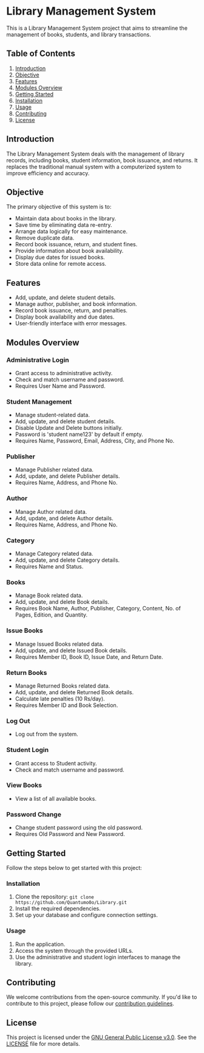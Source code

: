 # Library Management System

This is a Library Management System project that aims to streamline the management of books, students, and library transactions.

## Table of Contents

1. [Introduction](#introduction)
2. [Objective](#objective)
3. [Features](#features)
4. [Modules Overview](#modules-overview)
5. [Getting Started](#getting-started)
6. [Installation](#installation)
7. [Usage](#usage)
8. [Contributing](#contributing)
9. [License](#license)

## Introduction

The Library Management System deals with the management of library records, including books, student information, book issuance, and returns. It replaces the traditional manual system with a computerized system to improve efficiency and accuracy.

## Objective

The primary objective of this system is to:

- Maintain data about books in the library.
- Save time by eliminating data re-entry.
- Arrange data logically for easy maintenance.
- Remove duplicate data.
- Record book issuance, return, and student fines.
- Provide information about book availability.
- Display due dates for issued books.
- Store data online for remote access.

## Features

- Add, update, and delete student details.
- Manage author, publisher, and book information.
- Record book issuance, return, and penalties.
- Display book availability and due dates.
- User-friendly interface with error messages.

## Modules Overview

### Administrative Login

- Grant access to administrative activity.
- Check and match username and password.
- Requires User Name and Password.

### Student Management

- Manage student-related data.
- Add, update, and delete student details.
- Disable Update and Delete buttons initially.
- Password is 'student name123' by default if empty.
- Requires Name, Password, Email, Address, City, and Phone No.

### Publisher

- Manage Publisher related data.
- Add, update, and delete Publisher details.
- Requires Name, Address, and Phone No.

### Author

- Manage Author related data.
- Add, update, and delete Author details.
- Requires Name, Address, and Phone No.

### Category

- Manage Category related data.
- Add, update, and delete Category details.
- Requires Name and Status.

### Books

- Manage Book related data.
- Add, update, and delete Book details.
- Requires Book Name, Author, Publisher, Category, Content, No. of Pages, Edition, and Quantity.

### Issue Books

- Manage Issued Books related data.
- Add, update, and delete Issued Book details.
- Requires Member ID, Book ID, Issue Date, and Return Date.

### Return Books

- Manage Returned Books related data.
- Add, update, and delete Returned Book details.
- Calculate late penalties (10 Rs/day).
- Requires Member ID and Book Selection.

### Log Out

- Log out from the system.

### Student Login

- Grant access to Student activity.
- Check and match username and password.

### View Books

- View a list of all available books.

### Password Change

- Change student password using the old password.
- Requires Old Password and New Password.

## Getting Started

Follow the steps below to get started with this project:

### Installation

1. Clone the repository: `git clone https://github.com/Quantumo0o/Library.git`
2. Install the required dependencies.
3. Set up your database and configure connection settings.

### Usage

1. Run the application.
2. Access the system through the provided URLs.
3. Use the administrative and student login interfaces to manage the library.

## Contributing

We welcome contributions from the open-source community. If you'd like to contribute to this project, please follow our [contribution guidelines](CONTRIBUTING.md).

## License

This project is licensed under the [GNU General Public License v3.0](LICENSE). See the [LICENSE](LICENSE) file for more details.
